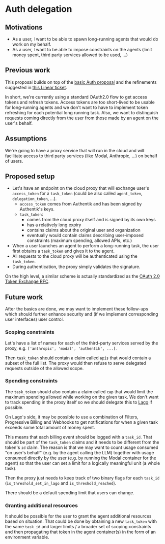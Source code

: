 # Auth delegation

## Motivations

- As a user, I want to be able to spawn long-running agents that would do work on my behalf.
- As a user, I want to be able to impose constraints on the agents (limit money spent, third party services allowed to be used, ...)

## Previous work

This proposal builds on top of the [basic Auth proposal](./auth.md) and the refinements suggested in [this Linear ticket](https://linear.app/imbue/issue/PROD-672/initial-signup-flow-optional).

In short, we're currently using a standard OAuth2.0 flow to get access tokens and refresh tokens.
Access tokens are too short-lived to be usable for long-running agents and we don't want to have to implement token refreshing for each potential long running task.
Also, we want to distinguish requests coming directly from the user from those made by an agent on the user's behalf.

## Assumptions

We're going to have a proxy service that will run in the cloud and will facilitate access to third party services (like Modal, Anthropic, ...) on behalf of users.

## Proposed setup

- Let's have an endpoint on the cloud proxy that will exchange user's `access_token` for a `task_token` (could be also called `agent_token`, `delegation_token`, ...).
    - `access_token` comes from Authentik and has been signed by Authentik's keys.
    - `task_token`:
        - comes from the cloud proxy itself and is signed by its own keys
        - has a relatively long expiry
        - contains claims about the original user and organization
        - eventually would contain claims describing user-imposed constraints (maximum spending, allowed APIs, etc.)
- When a user launches an agent to perform a long-running task, the user first obtains a `task_token` and gives it to the agent.
- All requests to the cloud proxy will be authenticated using the `task_token`.
- During authentication, the proxy simply validates the signature.

On the high level, a similar scheme is actually standardized as the [OAuth 2.0 Token Exchange RFC](https://datatracker.ietf.org/doc/html/rfc8693).

## Future work

After the basics are done, we may want to implement these follow-ups which should further enhance security and (if we implement corresponding user interfaces) user control.

### Scoping constraints

Let's have a list of names for each of the third-party services served by the proxy, e.g. `['anthropic', 'modal', 'authentik', ...]`.

Then `task_token` should contain a claim called `apis` that would contain a subset of the full list.
The proxy would then refuse to serve delegated requests outside of the allowed scope.

### Spending constraints

The `task_token` should also contain a claim called `cap` that would limit the maximum spending allowed while working on the given task.
We don't want to track spending in the proxy itself so we should delegate this to [Lago](https://www.getlago.com/) if possible.

On Lago's side, it may be possible to use a combination of Filters, Progressive Billing and Webhooks to get notifications for when a given task exceeds some total amount of money spent.

This means that each billing event should be logged with a `task_id`. That should be part of the `task_token` claims and it needs to be different from the token's `id` claim. The reason is that we may want to count usage consumed "on user's behalf" (e.g. by the agent calling the LLM) together with usage consumed directly by the user (e.g. by running the Modal container for the agent) so that the user can set a limit for a logically meaningful unit (a whole task).

Then the proxy just needs to keep track of two binary flags for each `task_id` (`is_threshold_set_in_lago` and `is_threshold_reached`).

There should be a default spending limit that users can change.

### Granting additional resources

It should be possible for the user to grant the agent additional resources based on situation.
That could be done by obtaining a new `task_token` with the same `task_id` and larger limits / a broader set of scoping constraints and then propagating that token in the agent container(s) in the form of an environment variable.
